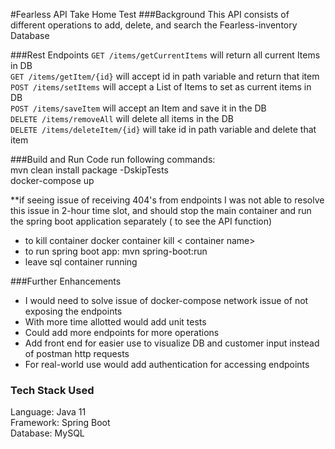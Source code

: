 #Fearless API Take Home Test
###Background
This API consists of different operations to add, delete, and search the Fearless-inventory Database

###Rest Endpoints
`GET /items/getCurrentItems` will return all current Items in DB <br />
`GET /items/getItem/{id}` will accept id in path variable and return that item <br />
`POST /items/setItems` will accept a List of Items to set as current items in DB <br />
`POST /items/saveItem` will accept an Item and save it in the DB <br />
`DELETE /items/removeAll` will delete all items in the DB <br />
`DELETE /items/deleteItem/{id}` will take id in path variable and delete that item <br />


###Build and Run Code
run following commands: <br />
mvn clean install package -DskipTests <br />
docker-compose up <br />

**if seeing issue of receiving 404's from endpoints I was not able to resolve this issue in 2-hour time slot, and should stop the main container and run the spring boot application separately ( to see the API function)

- to kill container docker container kill < container name>
- to run spring boot app: mvn spring-boot:run
- leave sql container running

###Further Enhancements
- I would need to solve issue of docker-compose network issue of not exposing the endpoints
- With more time allotted would add unit tests
- Could add more endpoints for more operations
- Add front end for easier use to visualize DB and customer input instead of postman http requests
- For real-world use would add authentication for accessing endpoints

### Tech Stack Used
Language: Java 11 <br />
Framework: Spring Boot <br />
Database: MySQL


